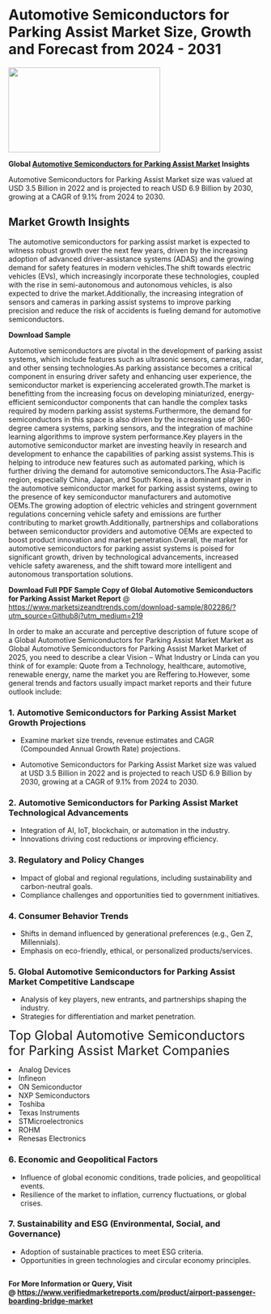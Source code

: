 <H1>Automotive Semiconductors for Parking Assist Market Size, Growth and Forecast from 2024 - 2031</H1><img class="aligncenter size-medium wp-image-584254" src="https://thirdeyenews.in/wp-content/uploads/2024/09/Global-Market-Research-300x168.jpeg" alt="" width="300" height="168" /><p><strong>Global&nbsp;<a href="https://www.marketsizeandtrends.com/download-sample/802286/?utm_source=Github8j?utm_medium=219">Automotive Semiconductors for Parking Assist Market</a> Insights</strong></p><p>Automotive Semiconductors for Parking Assist Market size was valued at USD 3.5 Billion in 2022 and is projected to reach USD 6.9 Billion by 2030, growing at a CAGR of 9.1% from 2024 to 2030.</p><p><h2>Market Growth Insights</h2> <p>The automotive semiconductors for parking assist market is expected to witness robust growth over the next few years, driven by the increasing adoption of advanced driver-assistance systems (ADAS) and the growing demand for safety features in modern vehicles.The shift towards electric vehicles (EVs), which increasingly incorporate these technologies, coupled with the rise in semi-autonomous and autonomous vehicles, is also expected to drive the market.Additionally, the increasing integration of sensors and cameras in parking assist systems to improve parking precision and reduce the risk of accidents is fueling demand for automotive semiconductors.</p> <p><strong>Download Sample</strong></p> <p>Automotive semiconductors are pivotal in the development of parking assist systems, which include features such as ultrasonic sensors, cameras, radar, and other sensing technologies.As parking assistance becomes a critical component in ensuring driver safety and enhancing user experience, the semiconductor market is experiencing accelerated growth.The market is benefitting from the increasing focus on developing miniaturized, energy-efficient semiconductor components that can handle the complex tasks required by modern parking assist systems.Furthermore, the demand for semiconductors in this space is also driven by the increasing use of 360-degree camera systems, parking sensors, and the integration of machine learning algorithms to improve system performance.Key players in the automotive semiconductor market are investing heavily in research and development to enhance the capabilities of parking assist systems.This is helping to introduce new features such as automated parking, which is further driving the demand for automotive semiconductors.The Asia-Pacific region, especially China, Japan, and South Korea, is a dominant player in the automotive semiconductor market for parking assist systems, owing to the presence of key semiconductor manufacturers and automotive OEMs.The growing adoption of electric vehicles and stringent government regulations concerning vehicle safety and emissions are further contributing to market growth.Additionally, partnerships and collaborations between semiconductor providers and automotive OEMs are expected to boost product innovation and market penetration.Overall, the market for automotive semiconductors for parking assist systems is poised for significant growth, driven by technological advancements, increased vehicle safety awareness, and the shift toward more intelligent and autonomous transportation solutions.</p> <p><span class=""><strong>Download Full PDF Sample Copy of Global Automotive Semiconductors for Parking Assist Market Report</strong> @ <a href="https://www.marketsizeandtrends.com/download-sample/802286/?utm_source=Github8j?utm_medium=219" target="_blank">https://www.marketsizeandtrends.com/download-sample/802286/?utm_source=Github8j?utm_medium=219</a></span></p><p>In order to make an accurate and perceptive description of future scope of a Global&nbsp;Automotive Semiconductors for Parking Assist Market Market as Global&nbsp;Automotive Semiconductors for Parking Assist Market Market of 2025, you need to describe a clear Vision &ndash; What Industry or Linda can you think of for example: Quote from a Technology, healthcare, automotive, renewable energy, name the market you are Reffering to.However, some general trends and factors usually impact market reports and their future outlook include:</p><h3>1.&nbsp;<strong>Automotive Semiconductors for Parking Assist Market Growth Projections</strong></h3><ul><li>Examine market size trends, revenue estimates and CAGR (Compounded Annual Growth Rate) projections.</li><li><p>Automotive Semiconductors for Parking Assist Market size was valued at USD 3.5 Billion in 2022 and is projected to reach USD 6.9 Billion by 2030, growing at a CAGR of 9.1% from 2024 to 2030.</p></li></ul><h3>2.&nbsp;<strong>Automotive Semiconductors for Parking Assist Market Technological Advancements</strong></h3><ul><li>Integration of AI, IoT, blockchain, or automation in the industry.</li><li>Innovations driving cost reductions or improving efficiency.</li></ul><h3>3.&nbsp;<strong>Regulatory and Policy Changes</strong></h3><ul><li>Impact of global and regional regulations, including sustainability and carbon-neutral goals.</li><li>Compliance challenges and opportunities tied to government initiatives.</li></ul><h3>4.&nbsp;<strong>Consumer Behavior Trends</strong></h3><ul><li>Shifts in demand influenced by generational preferences (e.g., Gen Z, Millennials).</li><li>Emphasis on eco-friendly, ethical, or personalized products/services.</li></ul><h3>5.&nbsp;<strong>Global Automotive Semiconductors for Parking Assist Market Competitive Landscape</strong></h3><ul><li>Analysis of key players, new entrants, and partnerships shaping the industry.</li><li>Strategies for differentiation and market penetration.</li></ul><p data-pm-slice="1 1 []"><span style="color: inherit; font-family: inherit; font-size: 25px;">Top Global Automotive Semiconductors for Parking Assist Market Companies</span></p><div class="" data-test-id=""><p><li>Analog Devices</li><li> Infineon</li><li> ON Semiconductor</li><li> NXP Semiconductors</li><li> Toshiba</li><li> Texas Instruments</li><li> STMicroelectronics</li><li> ROHM</li><li> Renesas Electronics</li></p></div><h3>6.&nbsp;<strong>Economic and Geopolitical Factors</strong></h3><ul><li>Influence of global economic conditions, trade policies, and geopolitical events.</li><li>Resilience of the market to inflation, currency fluctuations, or global crises.</li></ul><h3>7.&nbsp;<strong>Sustainability and ESG (Environmental, Social, and Governance)</strong></h3><ul><li>Adoption of sustainable practices to meet ESG criteria.</li><li>Opportunities in green technologies and circular economy principles.</li></ul><h2><strong style="font-size: 14px;">For More Information or Query, Visit @&nbsp;</strong><a style="background-color: #ffffff; font-size: 14px;" href="https://www.marketsizeandtrends.com/report/automotive-semiconductors-for-parking-assist-market/" target="_blank">https://www.verifiedmarketreports.com/product/airport-passenger-boarding-bridge-market</a></h2>
